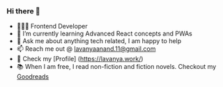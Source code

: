 ### Hi there 👋

- 👩🏻‍💻 Frontend Developer
- 🌱 I’m currently learning Advanced React concepts and PWAs
- 💬 Ask me about anything tech related, I am happy to help
- 📫 Reach me out @ lavanyaanand.11@gmail.com
- 💼 Check my [Profile] (https://lavanya.work/)
- 📚 When I am free, I read non-fiction and fiction novels. Checkout my [Goodreads](https://www.goodreads.com/user/show/27868764-lavanya-anantha-narayanan)

